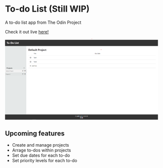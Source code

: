# To-do List (Still WIP)
A to-do list app from The Odin Project

Check it out live [here!](https://chucklebuckle11.github.io/todo-list/)

![Screenshot](/docs/img/screenshot.png)
## Upcoming features
- Create and manage projects
- Arrage to-dos within projects
- Set due dates for each to-do
- Set priority levels for each to-do

